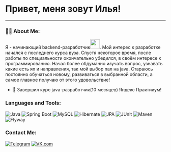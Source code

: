 # Привет, меня зовут Илья!
---

### :man_technologist: About Me:

Я - начинающий backend-разработчик<img src="https://media.giphy.com/media/WUlplcMpOCEmTGBtBW/giphy.gif" width="30px">. Мой интерес к разработке начался с последнего курса вуза. 
Спустя некоторое время, после работы по специальности окончательно убедился, в своём интересе к программированию. Начал более обдуманно изучать вопрос, узнавать какие есть яп и направления, так мой выбор пал на java.
Стараюсь постоянно обучаться новому, развиваться в выбранной области, а самое главное получаю от этого удовольствие!

- :seedling: Завершил курс java-разработчик(10 месяцев) Яндекс Практикум!

### Languages and Tools:
![Java](https://img.shields.io/badge/-Java-000000?style=for-the-badge&logo=java&logoColor=e38873)
![Spring Boot](https://img.shields.io/badge/-Spring%20Boot-000000?style=for-the-badge&logo=spring&logoColor=90fd87)
![MySQL](https://img.shields.io/badge/-MySQL-000000?style=for-the-badge&logo=mysql&logoColor=275ecf)
![Hibernate](https://img.shields.io/badge/-Hibernate-000000?style=for-the-badge&logo=hibernate&logoColor=717c88)
![JPA](https://img.shields.io/badge/-JPA-000000?style=for-the-badge&logo=java&logoColor=90fd87)
![JUnit](https://img.shields.io/badge/-JUnit-000000?style=for-the-badge&logo=java&logoColor=275ecf)
![Maven](https://img.shields.io/badge/-Maven-000000?style=for-the-badge&logo=apache&logoColor=e38873)
![Flyway](https://img.shields.io/badge/-Flyway-000000?style=for-the-badge&logo=flyway&logoColor=e38873)


### Contact Me:
[![Telegram](https://img.shields.io/badge/-Telegram-090909?style=for-the-badge&logo=telegram&logoColor=27a0d9)](https://t.me/begemot_kotei)
[![VK.com](https://img.shields.io/badge/-vk.com-090909?style=for-the-badge&logo=vk&logoColor=27a0d9)](https://vk.com/begemot_kotei)
